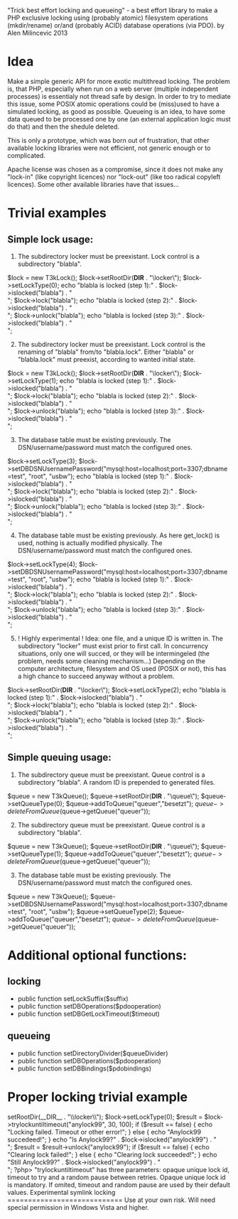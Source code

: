 "Trick best effort locking and queueing" - a best effort library to make a PHP exclusive locking using (probably atomic) filesystem operations (mkdir/rename) or/and (probably ACID) database operations (via PDO).
by Alen Milincevic 2013

Idea
====

Make a simple generic API for more exotic multithread locking.
The problem is, that PHP, especially when run on a web server (multiple independent processes) is essentialy not thread safe by design.
In order to try to mediate this issue, some POSIX atomic operations could be (miss)used to have a simulated locking, as good as possible.
Queueing is an idea, to have some data queued to be processed one by one (an external application logic must do that) and then the shedule deleted.

This is only a prototype, which was born out of frustration, that other available locking libraries were not efficient, not generic enough or to complicated.

Apache license was chosen as a compromise, since it does not make any "lock-in" (like copyright licences) nor "lock-out" (like too radical copyleft licences). Some other available libraries have that issues...

Trivial examples
================

Simple lock usage:
------------------

1. The subdirectory locker must be preexistant.
Lock control is a subdirectory "blabla".

$lock = new T3kLock();
$lock->setRootDir(__DIR__ . "\\locker\\");
$lock->setLockType(0);
echo "blabla is locked (step 1):" . $lock->islocked("blabla") . "<BR>";
$lock->lock("blabla");
echo "blabla is locked (step 2):" . $lock->islocked("blabla") . "<BR>";
$lock->unlock("blabla");
echo "blabla is locked (step 3):" . $lock->islocked("blabla") . "<BR>";

2. The subdirectory locker must be preexistant.
Lock control is the renaming of "blabla" from/to "blabla.lock".
Either "blabla" or "blabla.lock" must preexist, according to wanted initial state.

$lock = new T3kLock();
$lock->setRootDir(__DIR__ . "\\locker\\");
$lock->setLockType(1);
echo "blabla is locked (step 1):" . $lock->islocked("blabla") . "<BR>";
$lock->lock("blabla");
echo "blabla is locked (step 2):" . $lock->islocked("blabla") . "<BR>";
$lock->unlock("blabla");
echo "blabla is locked (step 3):" . $lock->islocked("blabla") . "<BR>";

3. The database table must be existing previously.
The DSN/username/password must match the configured ones.

$lock->setLockType(3);
$lock->setDBDSNUsernamePassword("mysql:host=localhost;port=3307;dbname=test", "root", "usbw");
echo "blabla is locked (step 1):" . $lock->islocked("blabla") . "<BR>";
$lock->lock("blabla");
echo "blabla is locked (step 2):" . $lock->islocked("blabla") . "<BR>";
$lock->unlock("blabla");
echo "blabla is locked (step 3):" . $lock->islocked("blabla") . "<BR>";

4. The database table must be existing previously.
As here get_lock() is used, nothing is actually modified physically.
The DSN/username/password must match the configured ones.

$lock->setLockType(4);
$lock->setDBDSNUsernamePassword("mysql:host=localhost;port=3307;dbname=test", "root", "usbw");
echo "blabla is locked (step 1):" . $lock->islocked("blabla") . "<BR>";
$lock->lock("blabla");
echo "blabla is locked (step 2):" . $lock->islocked("blabla") . "<BR>";
$lock->unlock("blabla");
echo "blabla is locked (step 3):" . $lock->islocked("blabla") . "<BR>";

5. ! Highly experimental !
Idea: one file, and a unique ID is written in.
The subdirectory "locker" must exist prior to first call.
In concurrency situations, only one will succed, or they will be intermingeled (the problem, needs some cleaning mechanism...)
Depending on the computer architecture, filesystem and OS used (POSIX or not), this has a high chance to succeed anyway without a problem.

$lock->setRootDir(__DIR__ . "\\locker\\");
$lock->setLockType(2);
echo "blabla is locked (step 1):" . $lock->islocked("blabla") . "<BR>";
$lock->lock("blabla");
echo "blabla is locked (step 2):" . $lock->islocked("blabla") . "<BR>";
$lock->unlock("blabla");
echo "blabla is locked (step 3):" . $lock->islocked("blabla") . "<BR>";


Simple queuing usage:
---------------------

1. The subdirectory queue must be preexistant.
Queue control is a subdirectory "blabla".
A random ID is prepended to generated files.

$queue = new T3kQueue();
$queue->setRootDir(__DIR__ . "\\queue\\");
$queue->setQueueType(0);
$queue->addToQueue("queuer","besetzt");
$queue->deleteFromQueue($queue->getQueue("queuer"));

2. The subdirectory queue must be preexistant.
Queue control is a subdirectory "blabla".

$queue = new T3kQueue();
$queue->setRootDir(__DIR__ . "\\queue\\");
$queue->setQueueType(1);
$queue->addToQueue("queuer","besetzt");
$queue->deleteFromQueue($queue->getQueue("queuer"));

3. The database table must be existing previously.
The DSN/username/password must match the configured ones.

$queue = new T3kQueue();
$queue->setDBDSNUsernamePassword("mysql:host=localhost;port=3307;dbname=test", "root", "usbw");
$queue->setQueueType(2);
$queue->addToQueue("queuer","besetzt");
$queue->deleteFromQueue($queue->getQueue("queuer"));


Additional optional functions:
==============================

locking
-------

- public function setLockSuffix($suffix)
- public function setDBOperations($pdooperation)
- public function setDBGetLockTimeout($timeout) 

queueing
-------

- public function setDirectoryDivider($queueDivider)
- public function setDBOperations($pdooperation)
- public function setDBBindings($pdobindings)


Proper locking trivial example
==============================

<?php
	$lock = new T3kLock();
	$lock->setRootDir(__DIR__ . "\\locker\\");
	$lock->setLockType(0);
	$result = $lock->trylockuntiltimeout("anylock99", 30, 100);
	if ($result == false) {
		echo "Locking failed. Timeout or other error!";
	} else {
		echo "Anylock99 succedeed!";
	}
	echo "Is Anylock99?" . $lock->islocked("anylock99") . "<BR>";
	$result = $result->unlock("anylock99");
	if ($result == false) {
		echo "Clearing lock failed!";
	} else {
		echo "Clearing lock succeeded!";
	}
	echo "Still Anylock99?" . $lock->islocked("anylock99") . "<BR>";
?php>

"trylockuntiltimeout" has three parameters: opaque unique lock id, timeout to try and a random pause between retries.
Opaque unique lock id is mandatory. If omited, timeout and random pause are used by their default values.

Experimental symlink locking
============================
Use at your own risk. Will need special permission in Windows Vista and higher.

